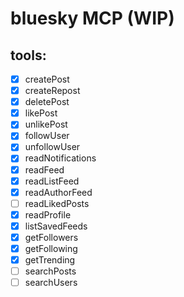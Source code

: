 # bluesky MCP (WIP)

## tools:
 - [x] createPost
 - [x] createRepost
 - [x] deletePost
 - [x] likePost
 - [x] unlikePost
 - [x] followUser
 - [x] unfollowUser
 - [x] readNotifications
 - [x] readFeed
 - [x] readListFeed
 - [x] readAuthorFeed
 - [ ] readLikedPosts
 - [x] readProfile
 - [x] listSavedFeeds
 - [x] getFollowers
 - [x] getFollowing
 - [x] getTrending
 - [ ] searchPosts
 - [ ] searchUsers
